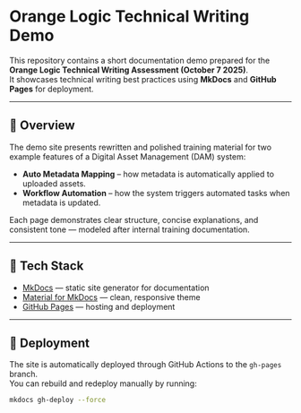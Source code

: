 # Orange Logic Technical Writing Demo

This repository contains a short documentation demo prepared for the **Orange Logic Technical Writing Assessment (October 7 2025)**.  
It showcases technical writing best practices using **MkDocs** and **GitHub Pages** for deployment.

---

## 📘 Overview

The demo site presents rewritten and polished training material for two example features of a Digital Asset Management (DAM) system:

- **Auto Metadata Mapping** – how metadata is automatically applied to uploaded assets.  
- **Workflow Automation** – how the system triggers automated tasks when metadata is updated.

Each page demonstrates clear structure, concise explanations, and consistent tone — modeled after internal training documentation.

---

## 🧱 Tech Stack

- [MkDocs](https://www.mkdocs.org/) — static site generator for documentation  
- [Material for MkDocs](https://squidfunk.github.io/mkdocs-material/) — clean, responsive theme  
- [GitHub Pages](https://pages.github.com/) — hosting and deployment  

---

## 🚀 Deployment

The site is automatically deployed through GitHub Actions to the `gh-pages` branch.  
You can rebuild and redeploy manually by running:

```bash
mkdocs gh-deploy --force
